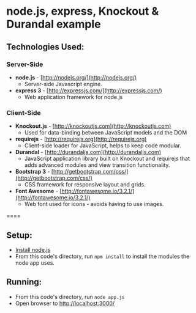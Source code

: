 # node.js, express, Knockout & Durandal example

## Technologies Used:

### Server-Side

- **node.js** - [http://nodejs.org/](http://nodejs.org/)
	- Server-side Javascript engine.
- **express 3** - [http://expressjs.com/](http://expressjs.com/)
	- Web application framework for node.js

### Client-Side

- **Knockout.js** - [http://knockoutjs.com](http://knockoutjs.com)
	- Used for data-binding between JavaScript models and the DOM
- **requirejs** - [http://requirejs.org](http://requirejs.org)
	- Client-side loader for JavaScript,  helps to keep code modular.
- **Durandal** - [http://durandaljs.com](http://durandaljs.com)
	- JavaScript application library built on Knockout and requirejs that adds advanced modules and view transition functionality.
- **Bootstrap 3** - [http://getbootstrap.com/css/](http://getbootstrap.com/css/)
	- CSS framework for responsive layout and grids.
- **Font Awesome** - [http://fontawesome.io/3.2.1/](http://fontawesome.io/3.2.1/)
	- Web font used for icons - avoids having to use images.

====

## Setup:

- [Install node.js](http://nodejs.org/)
- From this code's directory, run `npm install` to install the modules the node app uses.

## Running:

- From this code's directory, run `node app.js`
- Open browser to [http://localhost:3000/](http://localhost:3000/)
